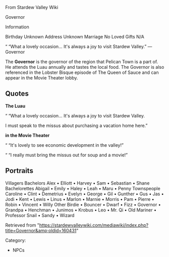 From Stardew Valley Wiki

Governor

Information

Birthday Unknown Address Unknown Marriage No Loved Gifts N/A

“ “What a lovely occasion... It's always a joy to visit Stardew Valley.” — Governor

The **Governor** is the governor of the region that Pelican Town is a part of. He attends the Luau annually and tastes the local food. The Governor is also referenced in the Lobster Bisque episode of The Queen of Sauce and can appear in the Movie Theater lobby.

## Quotes

**The Luau**

“ “What a lovely occasion... It's always a joy to visit Stardew Valley.

I must speak to the missus about purchasing a vacation home here.”

**in the Movie Theater**

“ “It's lovely to see economic development in the valley!”

“ “I really must bring the missus out for soup and a movie!”

## Portraits

Villagers Bachelors Alex • Elliott • Harvey • Sam • Sebastian • Shane Bachelorettes Abigail • Emily • Haley • Leah • Maru • Penny Townspeople Caroline • Clint • Demetrius • Evelyn • George • Gil • Gunther • Gus • Jas • Jodi • Kent • Lewis • Linus • Marlon • Marnie • Morris • Pam • Pierre • Robin • Vincent • Willy Other Birdie • Bouncer • Dwarf • Fizz • Governor • Grandpa • Henchman • Junimos • Krobus • Leo • Mr. Qi • Old Mariner • Professor Snail • Sandy • Wizard

Retrieved from "https://stardewvalleywiki.com/mediawiki/index.php?title=Governor&amp;oldid=160431"

Category:

- NPCs